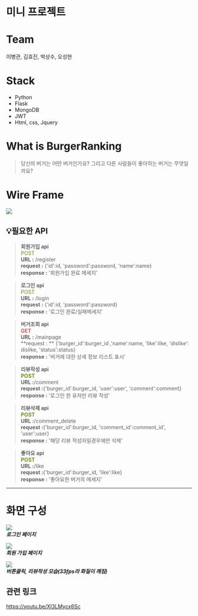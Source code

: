 # 미니 프로젝트 <BurgerRanking>
  
# Team
  이병관, 김효진, 박상수, 오성현
  
# Stack
  * Python
  * Flask
  * MongoDB
  * JWT
  * Html, css, Jquery
  
  # What is BurgerRanking
  > 당신의 버거는 어떤 버거인가요? 그리고 다른 사람들이 좋아하는 버거는 무엇일까요?
  
  # Wire Frame
  ![](https://images.velog.io/images/fnrkp089/post/a24e0b89-b9e9-41a5-ba09-15bcb8a2f9f2/KakaoTalk_20210913_145859026.jpg)
  
  ## 💡필요한 API
  
  > **회원가입 api**  
  <span style="color:olivedrab">POST</span>  
  **URL :**  /register  
  **request :** {'id':id, 'password':password, 'name':name}  
  **response :** '회원가입 완료 메세지'  

  > **로그인 api**  
  <span style="color:olivedrab">POST</span>  
  **URL :** /login  
  **request :** {'id':id, 'password':password}  
  **response :** '로그인 완료/실패메세지'  

  > **버거조회 api**  
  **<span style="color:indianred">GET</span>**  
  **URL :** /mainpage  
  **request : ** {'burger_id':burger_id ,'name':name, 'like':like, 'dislike': dislike, 'status':status}  
  **response :** '버거에 대한 상세 정보 리스트 표시'  

  > **리뷰작성 api**  
  **<span style="color:olivedrab">POST</span>**  
  **URL :**/comment  
  **request :**{'burger_id':burger_id, 'user':user', 'comment':comment}  
  **response :** '로그인 한 유저만 리뷰 작성'  
  
  > **리뷰삭제 api**  
  **<span style="color:olivedrab">POST</span>**  
  **URL :**/comment_delete  
  **request :**{'burger_id':burger_id, 'comment_id':comment_id', 'user':user}  
  **response :** '해당 리뷰 작성자일경우에만 삭제'  

  >**좋아요 api**  
  **<span style="color:olivedrab">POST</span>**  
  **URL :**/like  
  **request :**{'burger_id':burger_id, 'like':like}  
  **response :** '좋아요한 버거의 메세지'  

  ***
  # 화면 구성
  ![](https://images.velog.io/images/fnrkp089/post/f32d9751-9c6c-492c-9845-dee450dbf158/%EB%B2%84%EA%B1%B01.PNG)  
  ***로그인 페이지***  
    
  
  ![](https://images.velog.io/images/fnrkp089/post/9bdbd0e2-4fb8-4f56-b148-e2e6947d8e29/%EB%B2%84%EA%B1%B02.PNG)  
  ***회원 가입 페이지***  
  
  ![](https://images.velog.io/images/fnrkp089/post/a9c5025c-8cef-449f-bfe2-d3a847fca4f4/%EB%B2%84%EA%B1%B03.gif)  
  ***버튼클릭, 리뷰작성 모습(33fps라 화질이 깨짐)***  
 
  ## 관련 링크
  https://youtu.be/XI3LMycx6Sc
  
